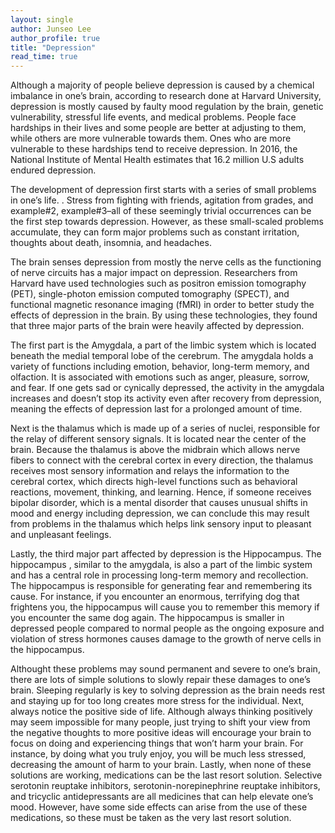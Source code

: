 ```yaml
---
layout: single
author: Junseo Lee
author_profile: true
title: "Depression"
read_time: true
---
```

Although a majority of people believe depression is caused by a chemical imbalance in one’s brain, according to research done at Harvard University, depression is mostly caused by faulty mood regulation by the brain, genetic vulnerability, stressful life events, and medical problems. People face hardships in their lives and some people are better at adjusting to them, while others are more vulnerable towards them. Ones who are more vulnerable to these hardships tend to receive depression. In 2016, the National Institute of Mental Health estimates that 16.2 million U.S adults endured depression. 

The development of depression first starts with a series of small problems in one’s life. . Stress from fighting with friends, agitation from grades, and example#2, example#3–all of these seemingly trivial occurrences can be the first step towards depression. However, as these small-scaled problems accumulate, they can form major problems such as constant irritation, thoughts about death, insomnia, and headaches. 

The brain senses depression from mostly the nerve cells as the functioning of nerve circuits has a major impact on depression. Researchers from Harvard have used technologies such as positron emission tomography (PET), single-photon emission computed tomography (SPECT), and functional magnetic resonance imaging (fMRI) in order to better study the effects of depression in the brain. By using these technologies, they found that three major parts of the brain were heavily affected by depression.

The first part is the Amygdala, a part of the limbic system which is located beneath the medial temporal lobe of the cerebrum. The amygdala holds a variety of functions including emotion, behavior, long-term memory, and olfaction. It is associated with emotions such as anger, pleasure, sorrow, and fear. If one gets sad or cynically depressed, the activity in the amygdala increases and doesn’t stop its activity even after recovery from depression, meaning the effects of depression last for a prolonged amount of time. 

Next is the thalamus which is made up of a series of nuclei, responsible for the relay of different sensory signals. It is located near the center of the brain. Because the thalamus is above the midbrain which allows nerve fibers to connect with the cerebral cortex in every direction, the thalamus receives most sensory information and relays the information to the cerebral cortex, which directs high-level functions such as behavioral reactions, movement, thinking, and learning. Hence, if someone receives bipolar disorder, which is a mental disorder that causes unusual shifts in mood and energy including depression, we can conclude this may result from problems in the thalamus which helps link sensory input to pleasant and unpleasant feelings.

Lastly, the third major part affected by depression is the Hippocampus. The hippocampus , similar to the amygdala, is also a part of the limbic system and has a central role in processing long-term memory and recollection. The hippocampus is responsible for generating fear and remembering its cause. For instance, if you encounter an enormous, terrifying dog that frightens you, the hippocampus will cause you to remember this memory if you encounter the same dog again. The hippocampus is smaller in depressed people compared to normal people as the ongoing exposure and violation of stress hormones causes damage to the growth of nerve cells in the hippocampus.

Althought these problems may sound permanent and severe to one’s brain, there are lots of simple solutions to slowly repair these damages to one’s brain. Sleeping regularly is key to solving depression as the brain needs rest and staying up for too long creates more stress for the individual. Next, always notice the positive side of life. Although always thinking positively may seem impossible for many people, just trying to shift your view from the negative thoughts to more positive ideas will encourage your brain to focus on doing and experiencing things that won’t harm your brain. For instance, by doing what you truly enjoy, you will be much less stressed, decreasing the amount of harm to your brain. Lastly, when none of these solutions are working, medications can be the last resort solution. Selective serotonin reuptake inhibitors, serotonin-norepinephrine reuptake inhibitors, and tricyclic antidepressants are all medicines that can help elevate one’s mood. However, have some side effects can arise from the use of these medications, so these must be taken as the very last resort solution.
